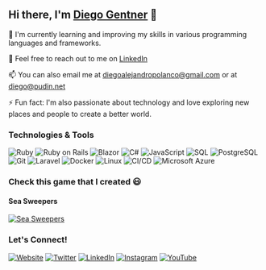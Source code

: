 ## Hi there, I'm [Diego Gentner](https://dgentner.carrd.co/) 👋

🌱 I'm currently learning and improving my skills in various programming languages and frameworks.

💬 Feel free to reach out to me on [LinkedIn](https://www.linkedin.com/in/PudinDeveloper/)

📫 You can also email me at [diegoalejandropolanco@gmail.com](mailto:diegoalejandropolanco@gmail.com) or at [diego@pudin.net](mailto:diego@pudin.net)

⚡ Fun fact: I'm also passionate about technology and love exploring new places and people to create a better world.

### Technologies & Tools

![Ruby](https://img.shields.io/badge/-Ruby-CC342D?style=flat-square&logo=ruby&logoColor=white)
![Ruby on Rails](https://img.shields.io/badge/-Ruby%20on%20Rails-CC0000?style=flat-square&logo=ruby-on-rails&logoColor=white)
![Blazor](https://img.shields.io/badge/-Blazor-512BD4?style=flat-square&logo=.net&logoColor=white)
![C#](https://img.shields.io/badge/-C%23-239120?style=flat-square&logo=c-sharp&logoColor=white)
![JavaScript](https://img.shields.io/badge/-JavaScript-F7DF1E?style=flat-square&logo=javascript&logoColor=black)
![SQL](https://img.shields.io/badge/-SQL-4479A1?style=flat-square&logo=sql&logoColor=white)
![PostgreSQL](https://img.shields.io/badge/-PostgreSQL-336791?style=flat-square&logo=postgresql&logoColor=white)
![Git](https://img.shields.io/badge/-Git-F05032?style=flat-square&logo=git&logoColor=white)
![Laravel](https://img.shields.io/badge/-Laravel-FF2D20?style=flat-square&logo=laravel&logoColor=white)
![Docker](https://img.shields.io/badge/-Docker-2496ED?style=flat-square&logo=docker&logoColor=white)
![Linux](https://img.shields.io/badge/-Linux-FCC624?style=flat-square&logo=linux&logoColor=black)
![CI/CD](https://img.shields.io/badge/-CI%2FCD-007ACC?style=flat-square&logo=azure-devops&logoColor=white)
![Microsoft Azure](https://img.shields.io/badge/-Microsoft%20Azure-0089D6?style=flat-square&logo=microsoft-azure&logoColor=white)

### Check this game that I created 😃
#### Sea Sweepers
[![Sea Sweepers](https://img.shields.io/badge/-Godot-478CBF?style=for-the-badge&logo=godot-engine&logoColor=white)](https://sea-sweepers.pudin.net/)

### Let's Connect!

[![Website](https://img.shields.io/badge/-Website-00C7B7?style=for-the-badge&logo=google-chrome&logoColor=white)](https://dgentner.carrd.co/)
[![Twitter](https://img.shields.io/badge/-Twitter-1DA1F2?style=for-the-badge&logo=twitter&logoColor=white)](https://twitter.com/PudinDeveloper)
[![LinkedIn](https://img.shields.io/badge/-LinkedIn-0077B5?style=for-the-badge&logo=linkedin&logoColor=white)](https://www.linkedin.com/in/PudinDeveloper)
[![Instagram](https://img.shields.io/badge/-Instagram-E4405F?style=for-the-badge&logo=instagram&logoColor=white)](https://www.instagram.com/PudinDeveloper)
[![YouTube](https://img.shields.io/badge/-YouTube-FF0000?style=for-the-badge&logo=youtube&logoColor=white)](https://www.youtube.com/@PudinDeveloper)
